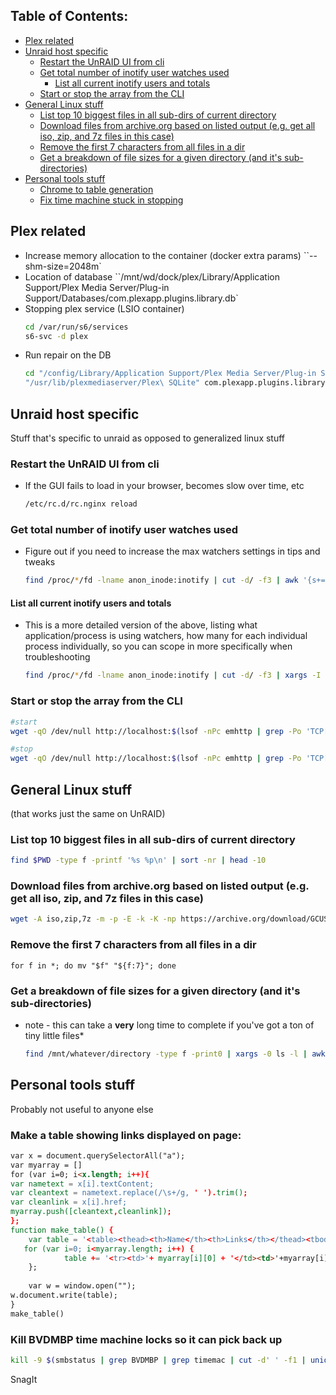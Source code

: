 ## Table of Contents:

- [Plex related](#plex-related)
- [Unraid host specific](#unraid-host-specific)
  * [Restart the UnRAID UI from cli](#restart-the-unraid-ui-from-cli)
  * [Get total number of inotify user watches used](#get-total-number-of-inotify-user-watches-used)
    + [List all current inotify users and totals](#list-all-current-inotify-users-and-totals)
  * [Start or stop the array from the CLI](#start-or-stop-the-array-from-the-cli)
- [General Linux stuff](#general-linux-stuff)
  * [List top 10 biggest files in all sub-dirs of current directory](#list-top-10-biggest-files-in-all-sub-dirs-of-current-directory)
  * [Download files from archive.org based on listed output (e.g. get all iso, zip, and 7z files in this case)](#download-files-from-archiveorg-based-on-listed-output--eg-get-all-iso--zip--and-7z-files-in-this-case-)
  * [Remove the first 7 characters from all files in a dir](#remove-the-first-7-characters-from-all-files-in-a-dir)
  * [Get a breakdown of file sizes for a given directory (and it's sub-directories)](#get-a-breakdown-of-file-sizes-for-a-given-directory--and-it-s-sub-directories-)
- [Personal tools stuff](#personal-tools-stuff)
  * [Chrome to table generation](#make-a-table-showing-links-displayed-on-page-)
  * [Fix time machine stuck in stopping](#kill-bvdmbp-time-machine-locks-so-it-can-pick-back-up)


## Plex related

- Increase memory allocation to the container (docker extra params)
``--shm-size=2048m`
- Location of database
``/mnt/wd/dock/plex/Library/Application Support/Plex Media Server/Plug-in Support/Databases/com.plexapp.plugins.library.db`
- Stopping plex service (LSIO container)
  ```bash
  cd /var/run/s6/services
  s6-svc -d plex
  ```
- Run repair on the DB
  ```bash
  cd "/config/Library/Application Support/Plex Media Server/Plug-in Support/Databases" 
  "/usr/lib/plexmediaserver/Plex\ SQLite" com.plexapp.plugins.library.db ".output recover.out" ".recover"
  ```

## Unraid host specific

Stuff that's specific to unraid as opposed to generalized linux stuff

### Restart the UnRAID UI from cli

* If the GUI fails to load in your browser, becomes slow over time, etc
  ```bash
  /etc/rc.d/rc.nginx reload
  ```

### Get total number of inotify user watches used

* Figure out if you need to increase the max watchers settings in tips and tweaks
  ```bash
  find /proc/*/fd -lname anon_inode:inotify | cut -d/ -f3 | awk '{s+=$1} END {print s}'
  ```

#### List all current inotify users and totals

* This is a more detailed version of the above, listing what application/process is using watchers, how many for each individual process individually, so you can scope in more specifically when troubleshooting
  ```bash
  find /proc/*/fd -lname anon_inode:inotify | cut -d/ -f3 | xargs -I '{}' -- ps --no-headers -o '%p %U %c' -p '{}' | uniq -c | sort -nr
  ```

### Start or stop the array from the CLI

```bash
#start
wget -qO /dev/null http://localhost:$(lsof -nPc emhttp | grep -Po 'TCP[^\d]*\K\d+')/update.htm?cmdStart=Start

#stop
wget -qO /dev/null http://localhost:$(lsof -nPc emhttp | grep -Po 'TCP[^\d]*\K\d+')/update.htm?cmdStop=Stop
```

## General Linux stuff

(that works just the same on UnRAID)

### List top 10 biggest files in all sub-dirs of current directory

```bash
find $PWD -type f -printf '%s %p\n' | sort -nr | head -10
```

### Download files from archive.org based on listed output (e.g. get all iso, zip, and 7z files in this case)

```bash
wget -A iso,zip,7z -m -p -E -k -K -np https://archive.org/download/GCUSRVZ-Arquivista
```

### Remove the first 7 characters from all files in a dir

`for f in *; do mv "$f" "${f:7}"; done`

### Get a breakdown of file sizes for a given directory (and it's sub-directories)

* note - this can take a **very** long time to complete if you've got a ton of tiny little files*
  ```bash
  find /mnt/whatever/directory -type f -print0 | xargs -0 ls -l | awk '{ n=int(log($5)/log(2)); if (n<10) { n=10; } size[n]++ } END { for (i in size) printf("%d %d\n", 2^i, size[i]) }' | sort -n | awk 'function human(x) { x[1]/=1024; if (x[1]>=1024) { x[2]++; human(x) } } { a[1]=$1; a[2]=0; human(a); printf("%3d%s: %6d\n", a[1],substr("kMGTEPYZ",a[2]+1,1),$2) }'
  ```

## Personal tools stuff

Probably not useful to anyone else

### Make a table showing links displayed on page:
```html
var x = document.querySelectorAll("a");
var myarray = []
for (var i=0; i<x.length; i++){
var nametext = x[i].textContent;
var cleantext = nametext.replace(/\s+/g, ' ').trim();
var cleanlink = x[i].href;
myarray.push([cleantext,cleanlink]);
};
function make_table() {
    var table = '<table><thead><th>Name</th><th>Links</th></thead><tbody>';
   for (var i=0; i<myarray.length; i++) {
            table += '<tr><td>'+ myarray[i][0] + '</td><td>'+myarray[i][1]+'</td></tr>';
    };
 
    var w = window.open("");
w.document.write(table); 
}
make_table()
```

### Kill BVDMBP time machine locks so it can pick back up

```bash
kill -9 $(smbstatus | grep BVDMBP | grep timemac | cut -d' ' -f1 | uniq)
```

SnagIt
